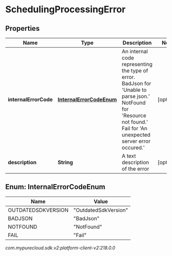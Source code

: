 # SchedulingProcessingError


## Properties

| Name | Type | Description | Notes |
| ------------ | ------------- | ------------- | ------------- |
| **internalErrorCode** | [**InternalErrorCodeEnum**](#Enum--InternalErrorCodeEnum) | An internal code representing the type of error. BadJson for 'Unable to parse json.' NotFound for 'Resource not found.' Fail for 'An unexpected server error occured.' |  [optional] |
| **description** | **String** | A text description of the error |  [optional] |


## Enum: InternalErrorCodeEnum

| Name | Value |
| ---- | ----- |
| OUTDATEDSDKVERSION | &quot;OutdatedSdkVersion&quot; | 
| BADJSON | &quot;BadJson&quot; | 
| NOTFOUND | &quot;NotFound&quot; | 
| FAIL | &quot;Fail&quot; | 




_com.mypurecloud.sdk.v2:platform-client-v2:218.0.0_
